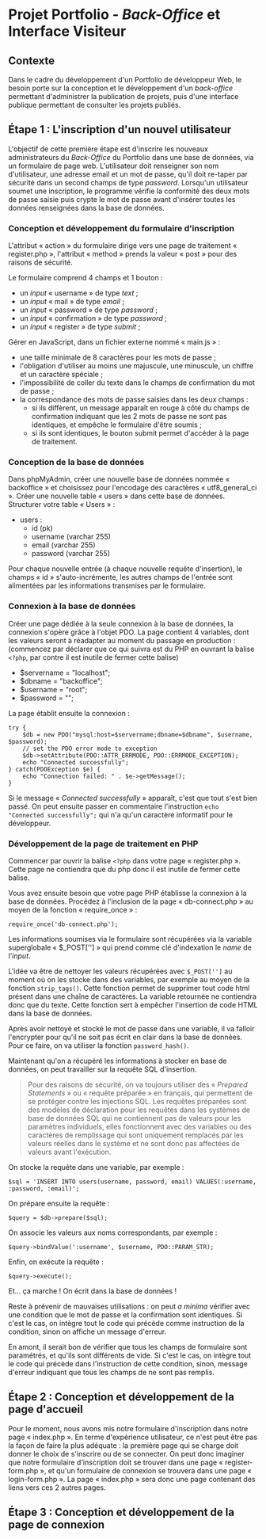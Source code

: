 # Projet Portfolio - *Back-Office* et Interface Visiteur

## Contexte

Dans le cadre du développement d'un Portfolio de développeur Web, le besoin porte sur la conception et le développement d'un *back-office* permettant d'administrer la publication de projets, puis d'une interface publique permettant de consulter les projets publiés.

## Étape 1 : L'inscription d'un nouvel utilisateur

L'objectif de cette première étape est d'inscrire les nouveaux administrateurs du *Back-Office* du Portfolio dans une base de données, via un formulaire de page web. L'utilisateur doit renseigner son nom d'utilisateur, une adresse email et un mot de passe, qu'il doit re-taper par sécurité dans un second champs de type *password*. Lorsqu'un utilisateur soumet une inscription, le programme vérifie la conformité des deux mots de passe saisie puis crypte le mot de passe avant d'insérer toutes les données renseignées dans la base de données.

### Conception et développement du formulaire d'inscription

L'attribut « action » du formulaire dirige vers une page de traitement « register.php », l'attribut « method » prends la valeur « post » pour des raisons de sécurité. 

Le formulaire comprend 4 champs et 1 bouton :
- un *input* « username » de type *text* ;
- un *input* « mail » de type *email* ;
- un *input* « password » de type *password* ;
- un *input* « confirmation » de type *password* ;
- un *input* « register » de type *submit* ;


Gérer en JavaScript, dans un fichier externe nommé « main.js » : 
- une taille minimale de 8 caractères pour les mots de passe ;
- l'obligation d'utiliser au moins une majuscule, une minuscule, un chiffre et un caractère spéciale ;
- l'impossibilité de coller du texte dans le champs de confirmation du mot de passe ;
- la correspondance des mots de passe saisies dans les deux champs : 
    - si ils diffèrent, un message apparaît en rouge à côté du champs de confirmation indiquant que les 2 mots de passe ne sont pas identiques, et empêche le formulaire d'être soumis ; 
    - si ils sont identiques, le bouton submit permet d'accéder à la page de traitement. 

### Conception de la base de données 

Dans phpMyAdmin, créer une nouvelle base de données nommée « backoffice » et choisissez pour l'encodage des caractères « utf8_general_ci ». Créer une nouvelle table « users » dans cette base de données. Structurer votre table « Users » :
- users :
    - id (pk)
    - username (varchar 255)
    - email (varchar 255)
    - password (varchar 255)

Pour chaque nouvelle entrée (à chaque nouvelle requête d'insertion), le champs « id » s'auto-incrémente, les autres champs de l'entrée sont alimentées par les informations transmises par le formulaire.

### Connexion à la base de données 

Créer une page dédiée à la seule connexion à la base de données, la connexion s'opère grâce à l'objet PDO. La page contient 4 variables, dont les valeurs seront à réadapter au moment du passage en production : 
(commencez par déclarer que ce qui suivra est du PHP en ouvrant la balise ```<?php```, par contre il est inutile de fermer cette balise)
- $servername = "localhost";
- $dbname = "backoffice";
- $username = "root";
- $password = "";

La page établit ensuite la connexion : 

```
try {
    $db = new PDO("mysql:host=$servername;dbname=$dbname", $username, $password);
    // set the PDO error mode to exception
    $db->setAttribute(PDO::ATTR_ERRMODE, PDO::ERRMODE_EXCEPTION);
    echo "Connected successfully";
} catch(PDOException $e) {
    echo "Connection failed: " . $e->getMessage();
}
```

Si le message « *Connected successfully* » apparaît, c'est que tout s'est bien passé. On peut ensuite passer en commentaire l'instruction  ```echo "Connected successfully";``` qui n'a qu'un caractère informatif pour le développeur.

### Développement de la page de traitement en PHP

Commencer par ouvrir la balise ```<?php``` dans votre page « register.php ». Cette page ne contiendra que du php donc il est inutile de fermer cette balise.

Vous avez ensuite besoin que votre page PHP établisse la connexion à la base de données. Procédez à l'inclusion de la page « db-connect.php » au moyen de la fonction « require_once » : 

```require_once('db-connect.php');```

Les informations soumises via le formulaire sont récupérées via la variable superglobale « $_POST[''] » qui prend comme clé d'indexation le *name* de l'*input*.

L'idée va être de nettoyer les valeurs récupérées avec ```$_POST['']``` au moment où on les stocke dans des variables, par exemple au moyen de la fonction ```strip_tags()```. Cette fonction permet de supprimer tout code html présent dans une chaîne de caractères. La variable retournée ne contiendra donc que du texte. Cette fonction sert à empêcher l'insertion de code HTML dans la base de données.

Après avoir nettoyé et stocké le mot de passe dans une variable, il va falloir l'encrypter pour qu'il ne soit pas écrit en clair dans la base de données. Pour ce faire, on va utiliser la fonction ```password_hash()```.

Maintenant qu'on a récupéré les informations à stocker en base de données, on peut travailler sur la requête SQL d'insertion. 

> Pour des raisons de sécurité, on va toujours utiliser des « *Prepared Statements* » ou « requête préparée » en français, qui permettent de se protéger contre les injections SQL. Les requêtes préparées sont des modèles de déclaration pour les requêtes dans les systèmes de base de données SQL qui ne contiennent pas de valeurs pour les paramètres individuels, elles fonctionnent avec des variables ou des caractères de remplissage qui sont uniquement remplacés par les valeurs réelles dans le système et ne sont donc pas affectées de valeurs avant l'exécution.

On stocke la requête dans une variable, par exemple : 

```$sql = 'INSERT INTO users(username, password, email) VALUES(:username, :password, :email)';```

On prépare ensuite la requête : 

```$query = $db->prepare($sql);```

On associe les valeurs aux noms correspondants, par exemple : 

```$query->bindValue(':username', $username, PDO::PARAM_STR);```

Enfin, on exécute la requête : 

```$query->execute();```

Et... ça marche ! On écrit dans la base de données ! 

Reste à prévenir de mauvaises utilisations : on peut *a minima* vérifier avec une condition que le mot de passe et la confirmation sont identiques. Si c'est le cas, on intègre tout le code qui précède comme instruction de la condition, sinon on affiche un message d'erreur.

En amont, il serait bon de vérifier que tous les champs de formulaire sont paramétrés, et qu'ils sont différents de vide. Si c'est le cas, on intègre tout le code qui précède dans l'instruction de cette condition, sinon, message d'erreur indiquant que tous les champs de ne sont pas remplis. 

## Étape 2 : Conception et développement de la page d'accueil

Pour le moment, nous avons mis notre formulaire d'inscription dans notre page « index.php ». En terme d'expérience utilisateur, ce n'est peut être pas la façon de faire la plus adéquate : la première page qui se charge doit donner le choix de s'inscrire ou de se connecter. On peut donc imaginer que notre formulaire d'inscription doit se trouver dans une page « register-form.php », et qu'un formulaire de connexion se trouvera dans une page « login-form.php ». La page « index.php » sera donc une page contenant des liens vers ces 2 autres pages. 


## Étape 3 : Conception et développement de la page de connexion 